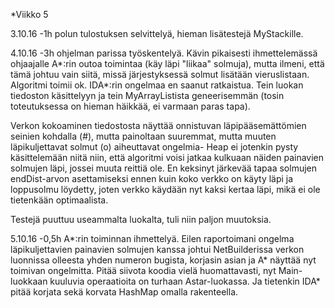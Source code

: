 *Viikko 5

3.10.16
-1h polun tulostuksen selvittelyä, hieman lisätestejä MyStackille. 

4.10.16
-3h ohjelman parissa työskentelyä. Kävin pikaisesti ihmettelemässä ohjaajalle A*:rin outoa toimintaa (käy läpi "liikaa" solmuja), mutta ilmeni, että tämä johtuu vain siitä, missä järjestyksessä solmut lisätään vieruslistaan. Algoritmi toimii ok. IDA*:rin ongelmaa en saanut ratkaistua. Tein luokan tiedoston käsittelyyn ja tein MyArrayListista geneerisemmän (tosin toteutuksessa on hieman häikkää, ei varmaan paras tapa). 

Verkon kokoaminen tiedostosta näyttää onnistuvan läpipääsemättömien seinien kohdalla (#), mutta painoltaan suuremmat, mutta muuten läpikuljettavat solmut (o) aiheuttavat ongelmia- Heap ei jotenkin pysty käsittelemään niitä niin, että algoritmi voisi jatkaa kulkuaan näiden painavien solmujen läpi, jossei muuta reittiä ole. En keksinyt järkevää tapaa solmujen endDist-arvon asettamiseksi ennen kuin koko verkko on käyty läpi ja loppusolmu löydetty, joten verkko käydään nyt kaksi kertaa läpi, mikä ei ole tietenkään optimaalista. 

Testejä puuttuu useammalta luokalta, tuli niin paljon muutoksia. 

5.10.16
-0,5h A*:rin toiminnan ihmettelyä. Eilen raportoimani ongelma läpikuljettavien painavien solmujen kanssa johtui NetBuilderissa verkon luonnissa olleesta yhden numeron bugista, korjasin asian ja A* näyttää nyt toimivan ongelmitta. Pitää siivota koodia vielä huomattavasti, nyt Main-luokkaan kuuluvia operaatioita on turhaan Astar-luokassa. Ja tietenkin IDA* pitää korjata sekä korvata HashMap omalla rakenteella.